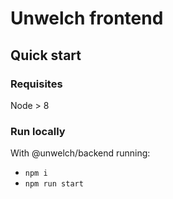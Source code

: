 # Unwelch frontend

## Quick start

### Requisites

Node > 8

### Run locally

With @unwelch/backend running:

* `npm i`
* `npm run start`
